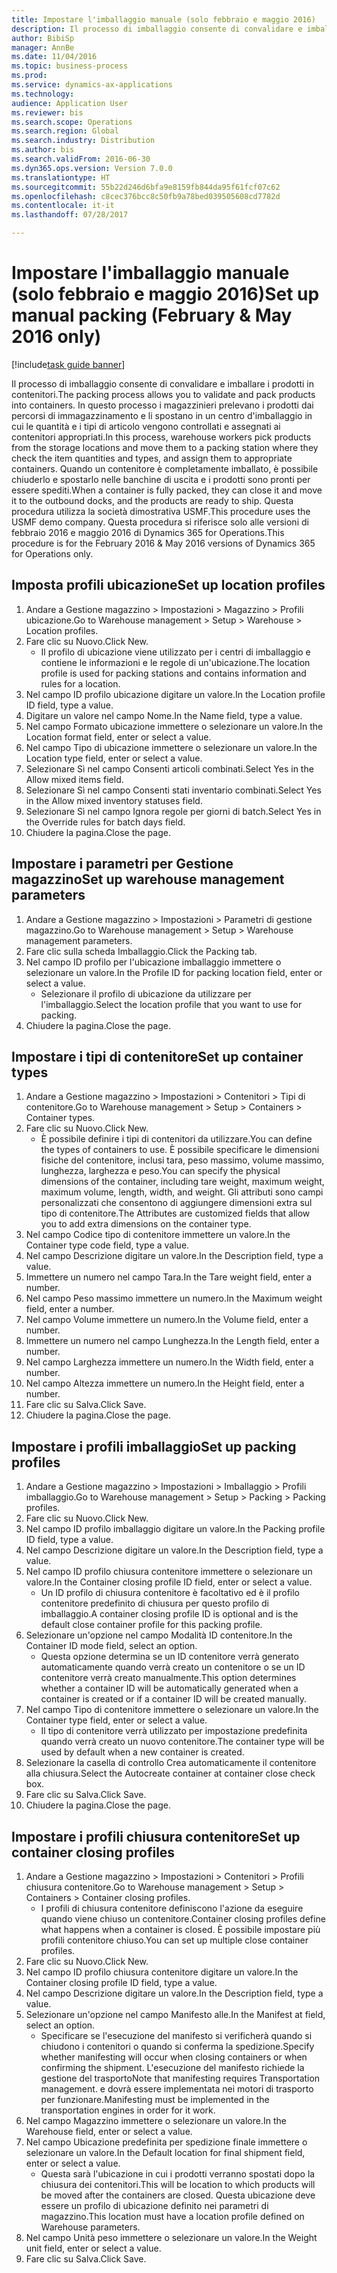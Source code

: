 ```yaml
--- 
title: Impostare l'imballaggio manuale (solo febbraio e maggio 2016)
description: Il processo di imballaggio consente di convalidare e imballare i prodotti in contenitori.
author: BibiSp
manager: AnnBe
ms.date: 11/04/2016
ms.topic: business-process
ms.prod: 
ms.service: dynamics-ax-applications
ms.technology: 
audience: Application User
ms.reviewer: bis
ms.search.scope: Operations
ms.search.region: Global
ms.search.industry: Distribution
ms.author: bis
ms.search.validFrom: 2016-06-30
ms.dyn365.ops.version: Version 7.0.0
ms.translationtype: HT
ms.sourcegitcommit: 55b22d246d6bfa9e8159fb844da95f61fcf07c62
ms.openlocfilehash: c8cec376bcc8c50fb9a78bed039505608cd7782d
ms.contentlocale: it-it
ms.lasthandoff: 07/28/2017

---
```

# <a name="set-up-manual-packing-february--may-2016-only"></a><span data-ttu-id="41d4a-103">Impostare l'imballaggio manuale (solo febbraio e maggio 2016)</span><span class="sxs-lookup"><span data-stu-id="41d4a-103">Set up manual packing (February & May 2016 only)</span></span>

[!include[task guide banner](../../includes/task-guide-banner.md)]

<span data-ttu-id="41d4a-104">Il processo di imballaggio consente di convalidare e imballare i prodotti in contenitori.</span><span class="sxs-lookup"><span data-stu-id="41d4a-104">The packing process allows you to validate and pack products into containers.</span></span> <span data-ttu-id="41d4a-105">In questo processo i magazzinieri prelevano i prodotti dai percorsi di immagazzinamento e li spostano in un centro d'imballaggio in cui le quantità e i tipi di articolo vengono controllati e assegnati ai contenitori appropriati.</span><span class="sxs-lookup"><span data-stu-id="41d4a-105">In this process, warehouse workers pick products from the storage locations and move them to a packing station where they check the item quantities and types, and assign them to appropriate containers.</span></span> <span data-ttu-id="41d4a-106">Quando un contenitore è completamente imballato, è possibile chiuderlo e spostarlo nelle banchine di uscita e i prodotti sono pronti per essere spediti.</span><span class="sxs-lookup"><span data-stu-id="41d4a-106">When a container is fully packed, they can close it and move it to the outbound docks, and the products are ready to ship.</span></span> <span data-ttu-id="41d4a-107">Questa procedura utilizza la società dimostrativa USMF.</span><span class="sxs-lookup"><span data-stu-id="41d4a-107">This procedure uses the USMF demo company.</span></span> <span data-ttu-id="41d4a-108">Questa procedura si riferisce solo alle versioni di febbraio 2016 e maggio 2016 di Dynamics 365 for Operations.</span><span class="sxs-lookup"><span data-stu-id="41d4a-108">This procedure is for the February 2016 & May 2016 versions of Dynamics 365 for Operations only.</span></span>


## <a name="set-up-location-profiles"></a><span data-ttu-id="41d4a-109">Imposta profili ubicazione</span><span class="sxs-lookup"><span data-stu-id="41d4a-109">Set up location profiles</span></span>
1. <span data-ttu-id="41d4a-110">Andare a Gestione magazzino > Impostazioni > Magazzino > Profili ubicazione.</span><span class="sxs-lookup"><span data-stu-id="41d4a-110">Go to Warehouse management > Setup > Warehouse > Location profiles.</span></span>
2. <span data-ttu-id="41d4a-111">Fare clic su Nuovo.</span><span class="sxs-lookup"><span data-stu-id="41d4a-111">Click New.</span></span>
    * <span data-ttu-id="41d4a-112">Il profilo di ubicazione viene utilizzato per i centri di imballaggio e contiene le informazioni e le regole di un'ubicazione.</span><span class="sxs-lookup"><span data-stu-id="41d4a-112">The location profile is used for packing stations and contains information and rules for a location.</span></span>  
3. <span data-ttu-id="41d4a-113">Nel campo ID profilo ubicazione digitare un valore.</span><span class="sxs-lookup"><span data-stu-id="41d4a-113">In the Location profile ID field, type a value.</span></span>
4. <span data-ttu-id="41d4a-114">Digitare un valore nel campo Nome.</span><span class="sxs-lookup"><span data-stu-id="41d4a-114">In the Name field, type a value.</span></span>
5. <span data-ttu-id="41d4a-115">Nel campo Formato ubicazione immettere o selezionare un valore.</span><span class="sxs-lookup"><span data-stu-id="41d4a-115">In the Location format field, enter or select a value.</span></span>
6. <span data-ttu-id="41d4a-116">Nel campo Tipo di ubicazione immettere o selezionare un valore.</span><span class="sxs-lookup"><span data-stu-id="41d4a-116">In the Location type field, enter or select a value.</span></span>
7. <span data-ttu-id="41d4a-117">Selezionare Sì nel campo Consenti articoli combinati.</span><span class="sxs-lookup"><span data-stu-id="41d4a-117">Select Yes in the Allow mixed items field.</span></span>
8. <span data-ttu-id="41d4a-118">Selezionare Sì nel campo Consenti stati inventario combinati.</span><span class="sxs-lookup"><span data-stu-id="41d4a-118">Select Yes in the Allow mixed  inventory statuses field.</span></span>
9. <span data-ttu-id="41d4a-119">Selezionare Sì nel campo Ignora regole per giorni di batch.</span><span class="sxs-lookup"><span data-stu-id="41d4a-119">Select Yes in the Override rules for batch days field.</span></span>
10. <span data-ttu-id="41d4a-120">Chiudere la pagina.</span><span class="sxs-lookup"><span data-stu-id="41d4a-120">Close the page.</span></span>

## <a name="set-up-warehouse-management-parameters"></a><span data-ttu-id="41d4a-121">Impostare i parametri per Gestione magazzino</span><span class="sxs-lookup"><span data-stu-id="41d4a-121">Set up warehouse management parameters</span></span> 
1. <span data-ttu-id="41d4a-122">Andare a Gestione magazzino > Impostazioni > Parametri di gestione magazzino.</span><span class="sxs-lookup"><span data-stu-id="41d4a-122">Go to Warehouse management > Setup > Warehouse management parameters.</span></span>
2. <span data-ttu-id="41d4a-123">Fare clic sulla scheda Imballaggio.</span><span class="sxs-lookup"><span data-stu-id="41d4a-123">Click the Packing tab.</span></span>
3. <span data-ttu-id="41d4a-124">Nel campo ID profilo per l'ubicazione imballaggio immettere o selezionare un valore.</span><span class="sxs-lookup"><span data-stu-id="41d4a-124">In the Profile ID for packing location field, enter or select a value.</span></span>
    * <span data-ttu-id="41d4a-125">Selezionare il profilo di ubicazione da utilizzare per l'imballaggio.</span><span class="sxs-lookup"><span data-stu-id="41d4a-125">Select the location profile that you want to use for packing.</span></span>  
4. <span data-ttu-id="41d4a-126">Chiudere la pagina.</span><span class="sxs-lookup"><span data-stu-id="41d4a-126">Close the page.</span></span>

## <a name="set-up-container-types"></a><span data-ttu-id="41d4a-127">Impostare i tipi di contenitore</span><span class="sxs-lookup"><span data-stu-id="41d4a-127">Set up container types</span></span>
1. <span data-ttu-id="41d4a-128">Andare a Gestione magazzino > Impostazioni > Contenitori > Tipi di contenitore.</span><span class="sxs-lookup"><span data-stu-id="41d4a-128">Go to Warehouse management > Setup > Containers > Container types.</span></span>
2. <span data-ttu-id="41d4a-129">Fare clic su Nuovo.</span><span class="sxs-lookup"><span data-stu-id="41d4a-129">Click New.</span></span>
    * <span data-ttu-id="41d4a-130">È possibile definire i tipi di contenitori da utilizzare.</span><span class="sxs-lookup"><span data-stu-id="41d4a-130">You can define the types of containers to use.</span></span> <span data-ttu-id="41d4a-131">È possibile specificare le dimensioni fisiche del contenitore, inclusi tara, peso massimo, volume massimo, lunghezza, larghezza e peso.</span><span class="sxs-lookup"><span data-stu-id="41d4a-131">You can specify the physical dimensions of the container, including tare weight, maximum weight, maximum volume, length, width, and weight.</span></span>  <span data-ttu-id="41d4a-132">Gli attributi sono campi personalizzati che consentono di aggiungere dimensioni extra sul tipo di contenitore.</span><span class="sxs-lookup"><span data-stu-id="41d4a-132">The Attributes are customized fields that allow you to add extra dimensions on the container type.</span></span>     
3. <span data-ttu-id="41d4a-133">Nel campo Codice tipo di contenitore immettere un valore.</span><span class="sxs-lookup"><span data-stu-id="41d4a-133">In the Container type code field, type a value.</span></span>
4. <span data-ttu-id="41d4a-134">Nel campo Descrizione digitare un valore.</span><span class="sxs-lookup"><span data-stu-id="41d4a-134">In the Description field, type a value.</span></span>
5. <span data-ttu-id="41d4a-135">Immettere un numero nel campo Tara.</span><span class="sxs-lookup"><span data-stu-id="41d4a-135">In the Tare weight field, enter a number.</span></span>
6. <span data-ttu-id="41d4a-136">Nel campo Peso massimo immettere un numero.</span><span class="sxs-lookup"><span data-stu-id="41d4a-136">In the Maximum weight field, enter a number.</span></span>
7. <span data-ttu-id="41d4a-137">Nel campo Volume immettere un numero.</span><span class="sxs-lookup"><span data-stu-id="41d4a-137">In the Volume field, enter a number.</span></span>
8. <span data-ttu-id="41d4a-138">Immettere un numero nel campo Lunghezza.</span><span class="sxs-lookup"><span data-stu-id="41d4a-138">In the Length field, enter a number.</span></span>
9. <span data-ttu-id="41d4a-139">Nel campo Larghezza immettere un numero.</span><span class="sxs-lookup"><span data-stu-id="41d4a-139">In the Width field, enter a number.</span></span>
10. <span data-ttu-id="41d4a-140">Nel campo Altezza immettere un numero.</span><span class="sxs-lookup"><span data-stu-id="41d4a-140">In the Height field, enter a number.</span></span>
11. <span data-ttu-id="41d4a-141">Fare clic su Salva.</span><span class="sxs-lookup"><span data-stu-id="41d4a-141">Click Save.</span></span>
12. <span data-ttu-id="41d4a-142">Chiudere la pagina.</span><span class="sxs-lookup"><span data-stu-id="41d4a-142">Close the page.</span></span>

## <a name="set-up-packing-profiles"></a><span data-ttu-id="41d4a-143">Impostare i profili imballaggio</span><span class="sxs-lookup"><span data-stu-id="41d4a-143">Set up packing profiles</span></span>
1. <span data-ttu-id="41d4a-144">Andare a Gestione magazzino > Impostazioni > Imballaggio > Profili imballaggio.</span><span class="sxs-lookup"><span data-stu-id="41d4a-144">Go to Warehouse management > Setup > Packing > Packing profiles.</span></span>
2. <span data-ttu-id="41d4a-145">Fare clic su Nuovo.</span><span class="sxs-lookup"><span data-stu-id="41d4a-145">Click New.</span></span>
3. <span data-ttu-id="41d4a-146">Nel campo ID profilo imballaggio digitare un valore.</span><span class="sxs-lookup"><span data-stu-id="41d4a-146">In the Packing profile ID field, type a value.</span></span>
4. <span data-ttu-id="41d4a-147">Nel campo Descrizione digitare un valore.</span><span class="sxs-lookup"><span data-stu-id="41d4a-147">In the Description field, type a value.</span></span>
5. <span data-ttu-id="41d4a-148">Nel campo ID profilo chiusura contenitore immettere o selezionare un valore.</span><span class="sxs-lookup"><span data-stu-id="41d4a-148">In the Container closing profile ID field, enter or select a value.</span></span>
    * <span data-ttu-id="41d4a-149">Un ID profilo di chiusura contenitore è facoltativo ed è il profilo contenitore predefinito di chiusura per questo profilo di imballaggio.</span><span class="sxs-lookup"><span data-stu-id="41d4a-149">A container closing profile ID is optional and is the default close container profile for this packing profile.</span></span>  
6. <span data-ttu-id="41d4a-150">Selezionare un'opzione nel campo Modalità ID contenitore.</span><span class="sxs-lookup"><span data-stu-id="41d4a-150">In the Container ID mode field, select an option.</span></span>
    * <span data-ttu-id="41d4a-151">Questa opzione determina se un ID contenitore verrà generato automaticamente quando verrà creato un contenitore o se un ID contenitore verrà creato manualmente.</span><span class="sxs-lookup"><span data-stu-id="41d4a-151">This option determines whether a container ID will be automatically generated when a container is created or if a container ID will be created manually.</span></span>  
7. <span data-ttu-id="41d4a-152">Nel campo Tipo di contenitore immettere o selezionare un valore.</span><span class="sxs-lookup"><span data-stu-id="41d4a-152">In the Container type field, enter or select a value.</span></span>
    * <span data-ttu-id="41d4a-153">Il tipo di contenitore verrà utilizzato per impostazione predefinita quando verrà creato un nuovo contenitore.</span><span class="sxs-lookup"><span data-stu-id="41d4a-153">The container type will be used by default when a new container is created.</span></span>  
8. <span data-ttu-id="41d4a-154">Selezionare la casella di controllo Crea automaticamente il contenitore alla chiusura.</span><span class="sxs-lookup"><span data-stu-id="41d4a-154">Select the Autocreate container at container close check box.</span></span>
9. <span data-ttu-id="41d4a-155">Fare clic su Salva.</span><span class="sxs-lookup"><span data-stu-id="41d4a-155">Click Save.</span></span>
10. <span data-ttu-id="41d4a-156">Chiudere la pagina.</span><span class="sxs-lookup"><span data-stu-id="41d4a-156">Close the page.</span></span>

## <a name="set-up-container-closing-profiles"></a><span data-ttu-id="41d4a-157">Impostare i profili chiusura contenitore</span><span class="sxs-lookup"><span data-stu-id="41d4a-157">Set up container closing profiles</span></span>
1. <span data-ttu-id="41d4a-158">Andare a Gestione magazzino > Impostazioni > Contenitori > Profili chiusura contenitore.</span><span class="sxs-lookup"><span data-stu-id="41d4a-158">Go to Warehouse management > Setup > Containers > Container closing profiles.</span></span>
    * <span data-ttu-id="41d4a-159">I profili di chiusura contenitore definiscono l'azione da eseguire quando viene chiuso un contenitore.</span><span class="sxs-lookup"><span data-stu-id="41d4a-159">Container closing profiles define what happens when a container is closed.</span></span> <span data-ttu-id="41d4a-160">È possibile impostare più profili contenitore chiuso.</span><span class="sxs-lookup"><span data-stu-id="41d4a-160">You can set up multiple close container profiles.</span></span>       
2. <span data-ttu-id="41d4a-161">Fare clic su Nuovo.</span><span class="sxs-lookup"><span data-stu-id="41d4a-161">Click New.</span></span>
3. <span data-ttu-id="41d4a-162">Nel campo ID profilo chiusura contenitore digitare un valore.</span><span class="sxs-lookup"><span data-stu-id="41d4a-162">In the Container closing profile ID field, type a value.</span></span>
4. <span data-ttu-id="41d4a-163">Nel campo Descrizione digitare un valore.</span><span class="sxs-lookup"><span data-stu-id="41d4a-163">In the Description field, type a value.</span></span>
5. <span data-ttu-id="41d4a-164">Selezionare un'opzione nel campo Manifesto alle.</span><span class="sxs-lookup"><span data-stu-id="41d4a-164">In the Manifest at field, select an option.</span></span>
    * <span data-ttu-id="41d4a-165">Specificare se l'esecuzione del manifesto si verificherà quando si chiudono i contenitori o quando si conferma la spedizione.</span><span class="sxs-lookup"><span data-stu-id="41d4a-165">Specify whether manifesting will occur when closing containers or when confirming the shipment.</span></span> <span data-ttu-id="41d4a-166">L'esecuzione del manifesto richiede la gestione del trasporto</span><span class="sxs-lookup"><span data-stu-id="41d4a-166">Note that manifesting requires Transportation management.</span></span> <span data-ttu-id="41d4a-167">e dovrà essere implementata nei motori di trasporto per funzionare.</span><span class="sxs-lookup"><span data-stu-id="41d4a-167">Manifesting must be implemented in the transportation engines in order for it work.</span></span>  
6. <span data-ttu-id="41d4a-168">Nel campo Magazzino immettere o selezionare un valore.</span><span class="sxs-lookup"><span data-stu-id="41d4a-168">In the Warehouse field, enter or select a value.</span></span>
7. <span data-ttu-id="41d4a-169">Nel campo Ubicazione predefinita per spedizione finale immettere o selezionare un valore.</span><span class="sxs-lookup"><span data-stu-id="41d4a-169">In the Default location for final shipment field, enter or select a value.</span></span>
    * <span data-ttu-id="41d4a-170">Questa sarà l'ubicazione in cui i prodotti verranno spostati dopo la chiusura dei contenitori.</span><span class="sxs-lookup"><span data-stu-id="41d4a-170">This will be location to which products will be moved after the containers are closed.</span></span> <span data-ttu-id="41d4a-171">Questa ubicazione deve essere un profilo di ubicazione definito nei parametri di magazzino.</span><span class="sxs-lookup"><span data-stu-id="41d4a-171">This location must have a location profile defined on Warehouse parameters.</span></span>  
8. <span data-ttu-id="41d4a-172">Nel campo Unità peso immettere o selezionare un valore.</span><span class="sxs-lookup"><span data-stu-id="41d4a-172">In the Weight unit field, enter or select a value.</span></span>
9. <span data-ttu-id="41d4a-173">Fare clic su Salva.</span><span class="sxs-lookup"><span data-stu-id="41d4a-173">Click Save.</span></span>


